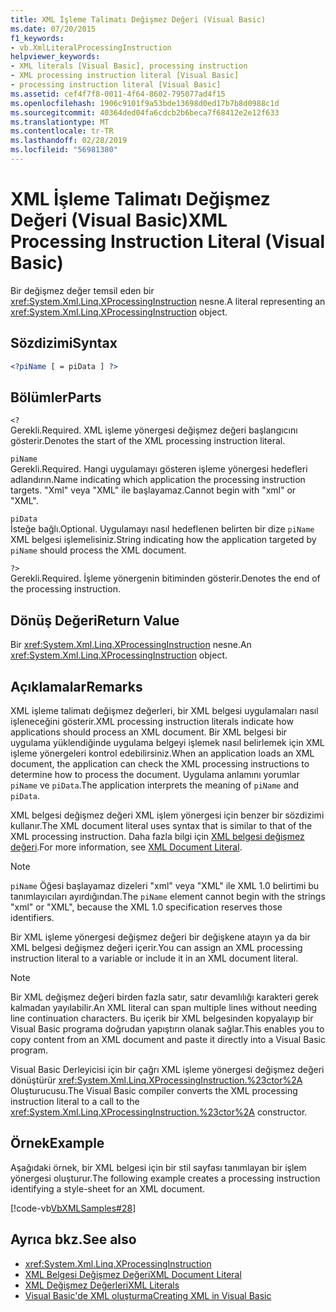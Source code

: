 ```yaml
---
title: XML İşleme Talimatı Değişmez Değeri (Visual Basic)
ms.date: 07/20/2015
f1_keywords:
- vb.XmlLiteralProcessingInstruction
helpviewer_keywords:
- XML literals [Visual Basic], processing instruction
- XML processing instruction literal [Visual Basic]
- processing instruction literal [Visual Basic]
ms.assetid: cef4f7f8-0011-4f64-8602-795077ad4f15
ms.openlocfilehash: 1906c9101f9a53bde13698d0ed17b7b8d0988c1d
ms.sourcegitcommit: 40364ded04fa6cdcb2b6beca7f68412e2e12f633
ms.translationtype: MT
ms.contentlocale: tr-TR
ms.lasthandoff: 02/28/2019
ms.locfileid: "56981380"
---
```

# <a name="xml-processing-instruction-literal-visual-basic"></a><span data-ttu-id="753b7-102">XML İşleme Talimatı Değişmez Değeri (Visual Basic)</span><span class="sxs-lookup"><span data-stu-id="753b7-102">XML Processing Instruction Literal (Visual Basic)</span></span>
<span data-ttu-id="753b7-103">Bir değişmez değer temsil eden bir <xref:System.Xml.Linq.XProcessingInstruction> nesne.</span><span class="sxs-lookup"><span data-stu-id="753b7-103">A literal representing an <xref:System.Xml.Linq.XProcessingInstruction> object.</span></span>  
  
## <a name="syntax"></a><span data-ttu-id="753b7-104">Sözdizimi</span><span class="sxs-lookup"><span data-stu-id="753b7-104">Syntax</span></span>  
  
```xml  
<?piName [ = piData ] ?>  
```  
  
## <a name="parts"></a><span data-ttu-id="753b7-105">Bölümler</span><span class="sxs-lookup"><span data-stu-id="753b7-105">Parts</span></span>  
 `<?`  
 <span data-ttu-id="753b7-106">Gerekli.</span><span class="sxs-lookup"><span data-stu-id="753b7-106">Required.</span></span> <span data-ttu-id="753b7-107">XML işleme yönergesi değişmez değeri başlangıcını gösterir.</span><span class="sxs-lookup"><span data-stu-id="753b7-107">Denotes the start of the XML processing instruction literal.</span></span>  
  
 `piName`  
 <span data-ttu-id="753b7-108">Gerekli.</span><span class="sxs-lookup"><span data-stu-id="753b7-108">Required.</span></span> <span data-ttu-id="753b7-109">Hangi uygulamayı gösteren işleme yönergesi hedefleri adlandırın.</span><span class="sxs-lookup"><span data-stu-id="753b7-109">Name indicating which application the processing instruction targets.</span></span> <span data-ttu-id="753b7-110">"Xml" veya "XML" ile başlayamaz.</span><span class="sxs-lookup"><span data-stu-id="753b7-110">Cannot begin with "xml" or "XML".</span></span>  
  
 `piData`  
 <span data-ttu-id="753b7-111">İsteğe bağlı.</span><span class="sxs-lookup"><span data-stu-id="753b7-111">Optional.</span></span> <span data-ttu-id="753b7-112">Uygulamayı nasıl hedeflenen belirten bir dize `piName` XML belgesi işlemelisiniz.</span><span class="sxs-lookup"><span data-stu-id="753b7-112">String indicating how the application targeted by `piName` should process the XML document.</span></span>  
  
 `?>`  
 <span data-ttu-id="753b7-113">Gerekli.</span><span class="sxs-lookup"><span data-stu-id="753b7-113">Required.</span></span> <span data-ttu-id="753b7-114">İşleme yönergenin bitiminden gösterir.</span><span class="sxs-lookup"><span data-stu-id="753b7-114">Denotes the end of the processing instruction.</span></span>  
  
## <a name="return-value"></a><span data-ttu-id="753b7-115">Dönüş Değeri</span><span class="sxs-lookup"><span data-stu-id="753b7-115">Return Value</span></span>  
 <span data-ttu-id="753b7-116">Bir <xref:System.Xml.Linq.XProcessingInstruction> nesne.</span><span class="sxs-lookup"><span data-stu-id="753b7-116">An <xref:System.Xml.Linq.XProcessingInstruction> object.</span></span>  
  
## <a name="remarks"></a><span data-ttu-id="753b7-117">Açıklamalar</span><span class="sxs-lookup"><span data-stu-id="753b7-117">Remarks</span></span>  
 <span data-ttu-id="753b7-118">XML işleme talimatı değişmez değerleri, bir XML belgesi uygulamaları nasıl işleneceğini gösterir.</span><span class="sxs-lookup"><span data-stu-id="753b7-118">XML processing instruction literals indicate how applications should process an XML document.</span></span> <span data-ttu-id="753b7-119">Bir XML belgesi bir uygulama yüklendiğinde uygulama belgeyi işlemek nasıl belirlemek için XML işleme yönergeleri kontrol edebilirsiniz.</span><span class="sxs-lookup"><span data-stu-id="753b7-119">When an application loads an XML document, the application can check the XML processing instructions to determine how to process the document.</span></span> <span data-ttu-id="753b7-120">Uygulama anlamını yorumlar `piName` ve `piData`.</span><span class="sxs-lookup"><span data-stu-id="753b7-120">The application interprets the meaning of `piName` and `piData`.</span></span>  
  
 <span data-ttu-id="753b7-121">XML belgesi değişmez değeri XML işlem yönergesi için benzer bir sözdizimi kullanır.</span><span class="sxs-lookup"><span data-stu-id="753b7-121">The XML document literal uses syntax that is similar to that of the XML processing instruction.</span></span> <span data-ttu-id="753b7-122">Daha fazla bilgi için [XML belgesi değişmez değeri](../../../visual-basic/language-reference/xml-literals/xml-document-literal.md).</span><span class="sxs-lookup"><span data-stu-id="753b7-122">For more information, see [XML Document Literal](../../../visual-basic/language-reference/xml-literals/xml-document-literal.md).</span></span>  
  
> [!NOTE]
>  <span data-ttu-id="753b7-123">`piName` Öğesi başlayamaz dizeleri "xml" veya "XML" ile XML 1.0 belirtimi bu tanımlayıcıları ayırdığından.</span><span class="sxs-lookup"><span data-stu-id="753b7-123">The `piName` element cannot begin with the strings "xml" or "XML", because the XML 1.0 specification reserves those identifiers.</span></span>  
  
 <span data-ttu-id="753b7-124">Bir XML işleme yönergesi değişmez değeri bir değişkene atayın ya da bir XML belgesi değişmez değeri içerir.</span><span class="sxs-lookup"><span data-stu-id="753b7-124">You can assign an XML processing instruction literal to a variable or include it in an XML document literal.</span></span>  
  
> [!NOTE]
>  <span data-ttu-id="753b7-125">Bir XML değişmez değeri birden fazla satır, satır devamlılığı karakteri gerek kalmadan yayılabilir.</span><span class="sxs-lookup"><span data-stu-id="753b7-125">An XML literal can span multiple lines without needing line continuation characters.</span></span> <span data-ttu-id="753b7-126">Bu içerik bir XML belgesinden kopyalayıp bir Visual Basic programa doğrudan yapıştırın olanak sağlar.</span><span class="sxs-lookup"><span data-stu-id="753b7-126">This enables you to copy content from an XML document and paste it directly into a Visual Basic program.</span></span>  
  
 <span data-ttu-id="753b7-127">Visual Basic Derleyicisi için bir çağrı XML işleme yönergesi değişmez değeri dönüştürür <xref:System.Xml.Linq.XProcessingInstruction.%23ctor%2A> Oluşturucusu.</span><span class="sxs-lookup"><span data-stu-id="753b7-127">The Visual Basic compiler converts the XML processing instruction literal to a call to the <xref:System.Xml.Linq.XProcessingInstruction.%23ctor%2A> constructor.</span></span>  
  
## <a name="example"></a><span data-ttu-id="753b7-128">Örnek</span><span class="sxs-lookup"><span data-stu-id="753b7-128">Example</span></span>  
 <span data-ttu-id="753b7-129">Aşağıdaki örnek, bir XML belgesi için bir stil sayfası tanımlayan bir işlem yönergesi oluşturur.</span><span class="sxs-lookup"><span data-stu-id="753b7-129">The following example creates a processing instruction identifying a style-sheet for an XML document.</span></span>  
  
 [!code-vb[VbXMLSamples#28](~/samples/snippets/visualbasic/VS_Snippets_VBCSharp/VbXMLSamples/VB/XMLSamples13.vb#28)]  
  
## <a name="see-also"></a><span data-ttu-id="753b7-130">Ayrıca bkz.</span><span class="sxs-lookup"><span data-stu-id="753b7-130">See also</span></span>
- <xref:System.Xml.Linq.XProcessingInstruction>
- [<span data-ttu-id="753b7-131">XML Belgesi Değişmez Değeri</span><span class="sxs-lookup"><span data-stu-id="753b7-131">XML Document Literal</span></span>](../../../visual-basic/language-reference/xml-literals/xml-document-literal.md)
- [<span data-ttu-id="753b7-132">XML Değişmez Değerleri</span><span class="sxs-lookup"><span data-stu-id="753b7-132">XML Literals</span></span>](../../../visual-basic/language-reference/xml-literals/index.md)
- [<span data-ttu-id="753b7-133">Visual Basic'de XML oluşturma</span><span class="sxs-lookup"><span data-stu-id="753b7-133">Creating XML in Visual Basic</span></span>](../../../visual-basic/programming-guide/language-features/xml/creating-xml.md)
